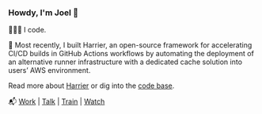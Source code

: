 ### Howdy, I'm Joel 🤠

🧑🏻‍💻 I code. 

🌱 Most recently, I built Harrier, an open-source framework for accelerating CI/CD builds in GitHub Actions workflows by automating the deployment of an alternative runner infrastructure with a dedicated cache solution into users’ AWS environment. 

Read more about [Harrier](https://harrier-gha-runner.github.io) or dig into the [code base](https://github.com/harrier-gha-runner/harrier-self-hosted-runner).


📬 [Work](https://www.linkedin.com/in/joelbarton406/) | [Talk](joelbarton406@mgmail.com) | [Train](https://www.strava.com/athletes/62676799) | [Watch](https://www.youtube.com/@joel_bio) 
